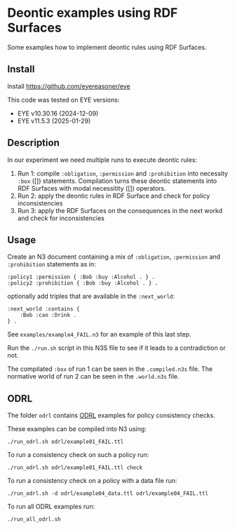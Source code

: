 # Deontic examples using RDF Surfaces

Some examples how to implement deontic rules using RDF Surfaces.

## Install

Install https://github.com/eyereasoner/eye

This code was tested on EYE versions:

- EYE v10.30.16 (2024-12-09)
- EYE v11.5.3 (2025-01-29)

## Description

In our experiment we need multiple runs to execute deontic rules:

1. Run 1: compile `:obligation`, `:permission` and `:prohibition` into necessity `:box` ([]) statements. Compilation turns these deontic statements into RDF Surfaces with modal necessitity ([]) operators.
2. Run 2: apply the deontic rules in RDF Surface and check for policy inconsistencies
3. Run 3: apply the RDF Surfaces on the consequences in the next workd and check for inconsistencies

## Usage

Create an N3 document containing a mix of `:obligation`, `:permission` and `:prohibition` statements as in:

```
:policy1 :permission { :Bob :buy :Alcohol . } .
:policy2 :prohibition { :Bob :buy :Alcohol . } .
```

optionally add triples that are available in the `:next_world`:

```
:next_world :contains {
    :Bob :can :Drink .
} .
```

See `examples/example4_FAIL.n3` for an example of this last step.

Run the `./run.sh` script in this N3S file to see if it leads to a contradiction or not.

The compilated `:box` of run 1 can be seen in the `.compiled.n3s` file. The normative world of run 2 can be seen in the `.world.n3s` file.

## ODRL

The folder `odrl` contains [ODRL](https://www.w3.org/TR/odrl-model/) examples for policy consistency checks.

These examples can be compiled into N3 using:

```
./run_odrl.sh odrl/example01_FAIL.ttl
```

To run a consistency check on such a policy run:

```
./run_odrl.sh odrl/example01_FAIL.ttl check
```

To run a consistency check on a policy with a data file run:

```
./run_odrl.sh -d odrl/example04_data.ttl odrl/example04_FAIL.ttl
```

To run all ODRL examples run:

```
./run_all_odrl.sh
```